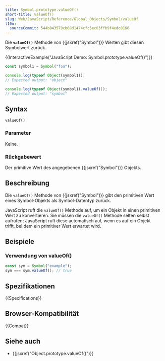 ```yaml
---
title: Symbol.prototype.valueOf()
short-title: valueOf()
slug: Web/JavaScript/Reference/Global_Objects/Symbol/valueOf
l10n:
  sourceCommit: 544b843570cb08d1474cfc5ec03ffb9f4edc0166
---
```


Die **`valueOf()`** Methode von {{jsxref("Symbol")}} Werten gibt diesen Symbolwert zurück.

{{InteractiveExample("JavaScript Demo: Symbol.prototype.valueOf()")}}

```js interactive-example
const symbol1 = Symbol("foo");

console.log(typeof Object(symbol1));
// Expected output: "object"

console.log(typeof Object(symbol1).valueOf());
// Expected output: "symbol"
```

## Syntax

```js-nolint
valueOf()
```

### Parameter

Keine.

### Rückgabewert

Der primitive Wert des angegebenen {{jsxref("Symbol")}} Objekts.

## Beschreibung

Die `valueOf()` Methode von {{jsxref("Symbol")}} gibt den primitiven Wert eines Symbol-Objekts als Symbol-Datentyp zurück.

JavaScript ruft die `valueOf()` Methode auf, um ein Objekt in einen primitiven Wert zu konvertieren. Sie müssen die `valueOf()` Methode selten selbst aufrufen; JavaScript ruft diese automatisch auf, wenn es auf ein Objekt trifft, bei dem ein primitiver Wert erwartet wird.

## Beispiele

### Verwendung von valueOf()

```js
const sym = Symbol("example");
sym === sym.valueOf(); // true
```

## Spezifikationen

{{Specifications}}

## Browser-Kompatibilität

{{Compat}}

## Siehe auch

- {{jsxref("Object.prototype.valueOf()")}}
